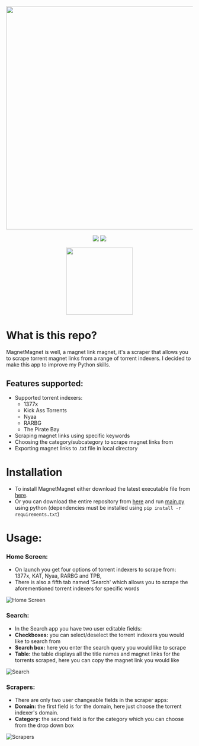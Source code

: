 <a href="#"><h3 align="center"><img src="https://i.ibb.co/w4drV5g/Magnet-Magnet-Header.png" width="600px"></h3></a>
<p align="center">
  <a href="https://github.com/eliasbenb/MagnetMagnet/releases"><img src="https://img.shields.io/github/downloads/eliasbenb/MagnetMagnet/total?color=%234197fe&style=for-the-badge"></a>
  <a href="https://github.com/eliasbenb/MagnetMagnet/releases/latest"><img src="https://img.shields.io/github/v/release/eliasbenb/MagnetMagnet?color=%234197fe&style=for-the-badge"></a>
</p>
<p align="center">
  <a href="https://eliasbenb.github.io"><img src="https://i.ibb.co/6mG3jFz/Produced-by-eliasbenb.png" width="180"></a>
</p>

# What is this repo?
MagnetMagnet is well, a magnet link magnet, it's a scraper that allows you to scrape torrent magnet links from a range of torrent indexers. I decided to make this app to improve my Python skills.


## Features supported:
- Supported torrent indexers:
	- 1377x
	- Kick Ass Torrents
	- Nyaa
	- RARBG
	- The Pirate Bay
- Scraping magnet links using specific keywords
- Choosing the category/subcategory to scrape magnet links from
- Exporting magnet links to .txt file in local directory

# Installation
- To install MagnetMagnet either download the latest executable file from [here](https://github.com/eliasbenb/MagnetMagnet/releases).
- Or you can download the entire repository from [here](https://github.com/eliasbenb/MagnetMagnet/archive/master.zip) and run [main.py](https://github.com/eliasbenb/MagnetMagnet/blob/master/main.py) using python (dependencies must be installed using `pip install -r requirements.txt`)

# Usage:
### Home Screen:
- On launch you get four options of torrent indexers to scrape from: 1377x, KAT, Nyaa, RARBG and TPB,
- There is also a fifth tab named 'Search' which allows you to scrape the aforementioned torrent indexers for specific words

![Home Screen](https://user-images.githubusercontent.com/54410649/78007431-58581680-734f-11ea-80e7-c4432dc607fd.PNG)
### Search:
- In the Search app you have two user editable fields:
- **Checkboxes:** you can select/deselect the torrent indexers you would like to search from
- **Search box:** here you enter the search query you would like to scrape
- **Table:** the table displays all the title names and magnet links for the torrents scraped, here you can copy the magnet link you would like

![Search](https://user-images.githubusercontent.com/54410649/78007442-5aba7080-734f-11ea-97ae-7920e4998c0d.PNG)
### Scrapers:
- There are only two user changeable fields in the scraper apps:
- **Domain:** the first field is for the domain, here just choose the torrent indexer's domain.
- **Category:** the second field is for the category which you can choose from the drop down box

![Scrapers](https://user-images.githubusercontent.com/54410649/78007445-5b530700-734f-11ea-9e5c-575d851a04cd.PNG)
